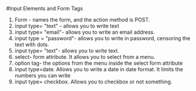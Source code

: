 #Input Elements and Form Tags
1. Form - names the form, and the action method is POST. 
2. input type= "text" - allows you to write text
3. input type= "email"- allows you to write an email address.
4. input type = "password"- allows you to write in password, censoring the text with dots.
5. input type= "text"- allows you to write text.
6. select- form attribute. It allows you to select from a menu.
7. option tag- the options from the menu inside the select form attribute
8. input type=date. Allows you to write a date in date format. It limits the numbers you can write
9. input type= checkbox. Allows you to checkbox or not something. 